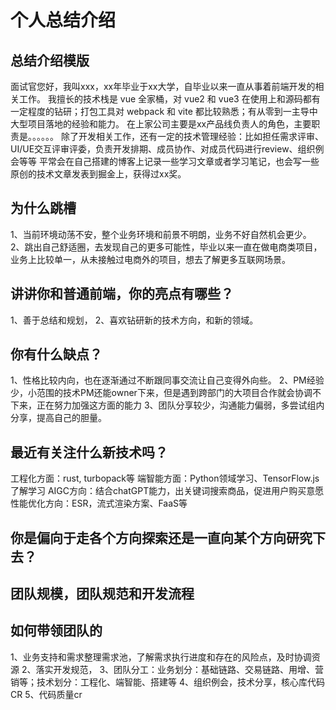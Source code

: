 # 个人总结介绍

## 总结介绍模版

面试官您好，我叫xxx，xx年毕业于xx大学，自毕业以来一直从事着前端开发的相关工作。
我擅长的技术栈是 vue 全家桶，对 vue2 和 vue3 在使用上和源码都有一定程度的钻研；打包工具对 webpack 和 vite 都比较熟悉；有从零到一主导中大型项目落地的经验和能力。
在上家公司主要是xx产品线负责人的角色，主要职责是。。。。。。
除了开发相关工作，还有一定的技术管理经验：比如担任需求评审、UI/UE交互评审评委，负责开发排期、成员协作、对成员代码进行review、组织例会等等
平常会在自己搭建的博客上记录一些学习文章或者学习笔记，也会写一些原创的技术文章发表到掘金上，获得过xx奖。

## 为什么跳槽

1、当前环境动荡不安，整个业务环境和前景不明朗，业务不好自然机会更少。
2、跳出自己舒适圈，去发现自己的更多可能性，毕业以来一直在做电商类项目，业务上比较单一，从未接触过电商外的项目，想去了解更多互联网场景。

## 讲讲你和普通前端，你的亮点有哪些？

1、善于总结和规划，
2、喜欢钻研新的技术方向，和新的领域。

## 你有什么缺点？

1、性格比较内向，也在逐渐通过不断跟同事交流让自己变得外向些。
2、PM经验少，小范围的技术PM还能owner下来，但是遇到跨部门的大项目合作就会协调不下来，正在努力加强这方面的能力
3、团队分享较少，沟通能力偏弱，多尝试组内分享，提高自己的胆量。

## 最近有关注什么新技术吗？

工程化方面：rust, turbopack等
端智能方面：Python领域学习、TensorFlow.js了解学习
AIGC方向：结合chatGPT能力，出关键词搜索商品，促进用户购买意愿
性能优化方向：ESR，流式渲染方案、FaaS等

## 你是偏向于走各个方向探索还是一直向某个方向研究下去？

## 团队规模，团队规范和开发流程

## 如何带领团队的

1、业务支持和需求整理需求池，了解需求执行进度和存在的风险点，及时协调资源
2、落实开发规范，
3、团队分工：业务划分：基础链路、交易链路、用增、营销等；技术划分：工程化、端智能、搭建等
4、组织例会，技术分享，核心库代码CR
5、代码质量cr







